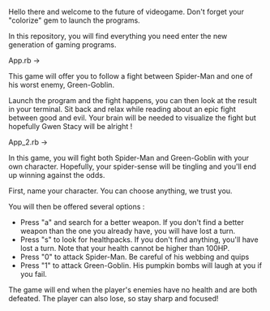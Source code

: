 Hello there and welcome to the future of videogame. Don't forget your "colorize" gem to launch the programs.

In this repository, you will find everything you need enter the new generation of gaming programs. 

App.rb -> 

This game will offer you to follow a fight between Spider-Man and one of his worst enemy, Green-Goblin. 

Launch the program and the fight happens, you can then look at the result in your terminal. Sit back and relax while reading about an epic fight between good and evil. Your brain will be needed to visualize the fight but hopefully Gwen Stacy will be alright !

App_2.rb ->

In this game, you will fight both Spider-Man and Green-Goblin with your own character. Hopefully, your spider-sense will be tingling and you'll end up winning against the odds.

First, name your character. You can choose anything, we trust you.

You will then be offered several options :
- Press "a" and search for a better weapon. If you don't find a better weapon than the one you already have, you will have lost a turn.
- Press "s" to look for healthpacks. If you don't find anything, you'll have lost a turn. Note that your health cannot be higher than 100HP.
- Press "0" to attack Spider-Man. Be careful of his webbing and quips
- Press "1" to attack Green-Goblin. His pumpkin bombs will laugh at you if you fail.

The game will end when the player's enemies have no health and are both defeated.
The player can also lose, so stay sharp and focused!